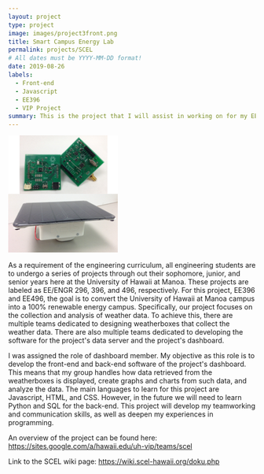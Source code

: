 ```yaml
---
layout: project
type: project
image: images/project3front.png
title: Smart Campus Energy Lab
permalink: projects/SCEL
# All dates must be YYYY-MM-DD format!
date: 2019-08-26
labels:
  - Front-end
  - Javascript
  - EE396
  - VIP Project
summary: This is the project that I will assist in working on for my EE396 and EE496 projects. 
---
```


<img class="ui medium right floated rounded image" src="/images/project3pic.png"> 

As a requirement of the engineering curriculum, all engineering students are to undergo a series of projects through out their sophomore, junior, and senior years here at the University of Hawaii at Manoa. These projects are labeled as EE/ENGR 296, 396, and 496, respectively. For this project, EE396 and EE496, the goal is to convert the University of Hawaii at Manoa campus into a 100% renewable energy campus. Specifically, our project focuses on the collection and analysis of weather data. To achieve this, there are multiple teams dedicated to designing weatherboxes that collect the weather data. There are also multiple teams dedicated to developing the software for the project's data server and the project's dashboard.

I was assigned the role of dashboard member. My objective as this role is to develop the front-end and back-end software of the project's dashboard. This means that my group handles how data retrieved from the weatherboxes is displayed, create graphs and charts from such data, and analyze the data. The main languages to learn for this project are Javascript, HTML, and CSS. However, in the future we will need to learn Python and SQL for the back-end. This project will develop my teamworking and communication skills, as well as deepen my experiences in programming. 

An overview of the project can be found here: https://sites.google.com/a/hawaii.edu/uh-vip/teams/scel

Link to the SCEL wiki page: https://wiki.scel-hawaii.org/doku.php





